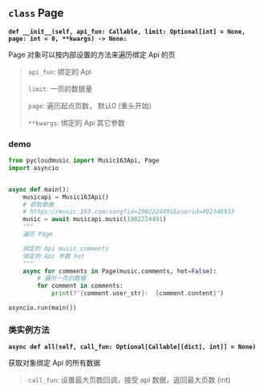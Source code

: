 ## `class` Page

**`def __init__(self, api_fun: Callable, limit: Optional[int] = None, page: int = 0, **kwargs) -> None:`**

Page 对象可以按内部设置的方法来遍历绑定 Api 的页

> `api_fun`: 绑定的 Api
> 
> `limit`: 一页的数据量
>
> `page`: 遍历起点页数， 默认0 (重头开始)
>
> `**kwargs`: 绑定的 Api 其它参数

### demo

```python
from pycloudmusic import Music163Api, Page
import asyncio


async def main():
    musicapi = Music163Api()
    # 获取歌曲
    # https://music.163.com/song?id=1902224491&userid=492346933
    music = await musicapi.music(1902224491)
    """
    遍历 Page

    绑定的 Api music.comments
    绑定的 Api 参数 hot
    """
    async for comments in Page(music.comments, hot=False):
        # 遍历一页的数据
        for comment in comments:
            print(f"{comment.user_str}:  {comment.content}")

asyncio.run(main())
```

### 类实例方法

**`async def all(self, call_fun: Optional[Callable[[dict], int]] = None)`**

获取对象绑定 Api 的所有数据

> `call_fun`: 设置最大页数回调，接受 api 数据，返回最大页数 (int)